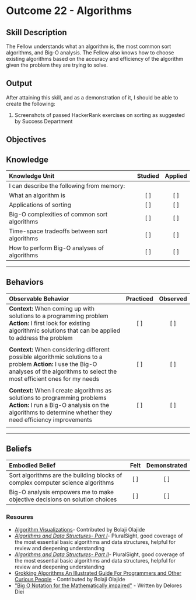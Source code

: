 # Outcome 22 - Algorithms

**Skill Description**
----------
The Fellow understands what an algorithm is, the most common sort algorithms, and Big-O analysis. The Fellow also knows how to choose existing algorithms based on the accuracy and efficiency of the algorithm given the problem they are trying to solve.


**Output**
----------
After attaining this skill, and as a demonstration of it, I should be able to create the following:

1. Screenshots of passed HackerRank exercises on sorting as suggested by Success Department


**Objectives**
----------
## **Knowledge**


| Knowledge Unit   |      Studied      | Applied |
|:-------------|:------------------:|:--------:|
| I can describe the following from memory: | | |
| What an algorithm is | [ ] | [ ]  |
| Applications of sorting | [ ] | [ ]  |
| Big-O complexities of common sort algorithms | [ ] | [ ]  |
| Time-space tradeoffs between sort algorithms | [ ] | [ ]  |
| How to perform Big-O analyses of algorithms | [ ] | [ ]  |


----------


## **Behaviors**

| Observable Behavior   |      Practiced      | Observed |
|:-------------|:------------------:|:--------:|
| **Context:** When coming up with solutions to a programming problem **Action:** I first look for existing algorithmic solutions that can be applied to address the problem | [ ] | [ ] |
| | | |
| **Context:** When considering different possible algorithmic solutions to a problem **Action:** I use the Big-O analyses of the algorithms to select the most efficient ones for my needs | [ ] | [ ] |
| | | |
| **Context:** When I create algorithms as solutions to programming problems **Action:** I run a Big-O analysis on the algorithms to determine whether they need efficiency improvements| [ ] | [ ] |
| | | |


----------


## **Beliefs**

| Embodied Belief   |      Felt      | Demonstrated |
|:-------------|:------------------:|:--------:|
| Sort algorithms are the building blocks of complex computer science algorithms | [ ] | [ ] |
| Big-O analysis empowers me to make objective decisions on solution choices | [ ] | [ ] |


### Resoures
- [Algorithm Visualizations](http://www.cs.usfca.edu/~galles/visualization/Algorithms.html)- Contributed by Bolaji Olajide
- [_Algorithms and Data Structures- Part I_](https://app.pluralsight.com/library/courses/ads-part1/table-of-contents)- PluralSight, good coverage of the most essential basic algorithms and data structures, helpful for review and deepening understanding
- [_Algorithms and Data Structures- Part II_](https://app.pluralsight.com/library/courses/ads2/table-of-contents)- PluralSight, good coverage of the most essential basic algorithms and data structures, helpful for review and deepening understanding
- [Grokking Algorithms An Illustrated Guide For Programmers and Other Curious People](https://www.goodreads.com/book/show/22847284-grokking-algorithms-an-illustrated-guide-for-programmers-and-other-curio) - Contributed by Bolaji Olajide
- ["Big O Notation for the Mathematically impaired"](https://medium.com/@Del_sama/big-o-notation-for-the-mathematically-impaired-91a4df1da44b) - Written by Delores Diei
